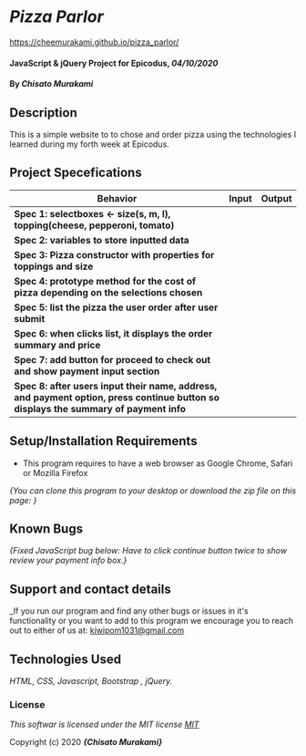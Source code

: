 # _Pizza Parlor_

https://cheemurakami.github.io/pizza_parlor/

#### JavaScript & jQuery Project for Epicodus, _04/10/2020_

#### By _**Chisato Murakami**_

## Description
This is a simple website to to chose and order pizza using the technologies I learned during my forth week at Epicodus.

## Project Specefications

|  Behavior                 |  Input  | Output
|---------------------------|---------|-------
| **Spec 1: selectboxes <- size(s, m, l), topping(cheese, pepperoni, tomato)**| |
| **Spec 2: variables to store inputted data** | |
| **Spec 3: Pizza constructor with properties for toppings and size** | |
| **Spec 4: prototype method for the cost of pizza depending on the selections chosen** | |
| **Spec 5: list the pizza the user order after user submit**  | |
| **Spec 6: when clicks list, it displays the order summary and price**    |
| **Spec 7: add button for proceed to check out and show payment input section**    |
| **Spec 8: after users input their name, address, and payment option, press continue button so displays the summary of payment info**    |


## Setup/Installation Requirements

* This program requires to have a web browser as Google Chrome, Safari or Mozilla Firefox

_{You can clone this program to your desktop or download the zip file on this page: }_

## Known Bugs

_{Fixed JavaScript bug below:
  Have to click continue button twice to show review your payment info box.}_

## Support and contact details

_If you run our program and find any other bugs or issues in it's functionality or you want to add to this program we encourage you to reach out to either of us at: kiwipom1031@gmail.com

## Technologies Used

_HTML, CSS, Javascript, Bootstrap , jQuery._

### License

*This softwar is licensed under the MIT license [MIT](https://en.wikipedia.org/wiki/MIT_License)*

Copyright (c) 2020 **_{Chisato Murakami}_**
